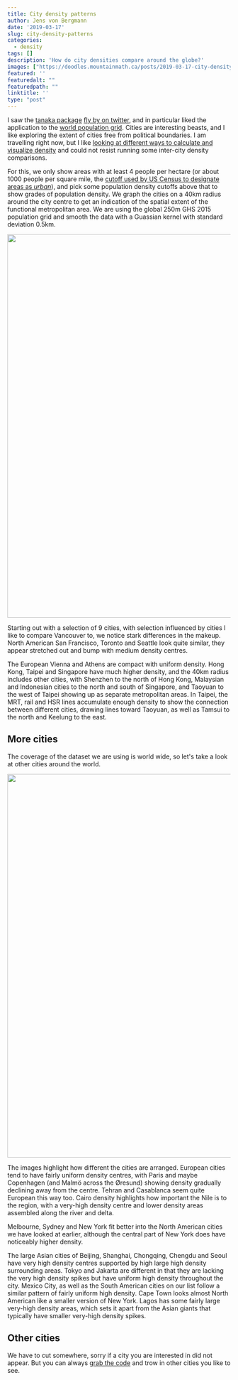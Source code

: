 ```yaml
---
title: City density patterns
author: Jens von Bergmann
date: '2019-03-17'
slug: city-density-patterns
categories:
  - density
tags: []
description: 'How do city densities compare around the globe?'
images: ["https://doodles.mountainmath.ca/posts/2019-03-17-city-density-patterns_files/figure-html/vancouver_comparison-1.png"]
featured: ''
featuredalt: ""
featuredpath: ""
linktitle: ''
type: "post"
---
```




  
  

I saw the [tanaka package](https://github.com/rCarto/tanaka) [fly by on twitter](https://twitter.com/rgeomatic/status/1105477591601987584), and in particular liked the application to the [world population grid](http://data.jrc.ec.europa.eu/dataset/jrc-ghsl-ghs_pop_gpw4_globe_r2015a). Cities are interesting beasts, and I like exploring the extent of cities free from political boundaries. I am travelling right now, but I like [looking at different ways to calculate and visualize density](https://doodles.mountainmath.ca/categories/density/) and could not resist running some inter-city density comparisons.

For this, we only show areas with at least 4 people per hectare (or about 1000 people per square mile, the [cutoff used by US Census to designate areas as *urban*](https://www2.census.gov/geo/pdfs/reference/ua/Defining_Rural.pdf)), and pick some population density cutoffs above that to show grades of population density. We graph the cities on a 40km radius around the city centre to get an indication of the spatial extent of the functional metropolitan area. We are using the global 250m GHS 2015 population grid and smooth the data with a Guassian kernel with standard deviation 0.5km.

<img src="/posts/2019-03-17-city-density-patterns_files/figure-html/vancouver_comparison-1.png" width="864" />
  
Starting out with a selection of 9 cities, with selection influenced by cities I like to compare Vancouver to, we notice stark differences in the makeup. North American San Francisco, Toronto and Seattle look quite similar, they appear stretched out and bump with medium density centres.

The European Vienna and Athens are compact with uniform density. Hong Kong, Taipei and Singapore have much higher density, and the 40km radius includes other cities, with Shenzhen to the north of Hong Kong, Malaysian and Indonesian cities to the north and south of Singapore, and Taoyuan to the west of Taipei showing up as separate metropolitan areas. In Taipei, the MRT, rail and HSR lines accumulate enough density to show the connection between different cities, drawing lines toward Taoyuan, as well as Tamsui to the north and Keelung to the east.

## More cities
The coverage of the dataset we are using is world wide, so let's take a look at other cities around the world.

<img src="/posts/2019-03-17-city-density-patterns_files/figure-html/world_comparison-1.png" width="864" />
  

The images highlight how different the cities are arranged. European cities tend to have fairly uniform density centres, with Paris and maybe Copenhagen (and Malmö across the Øresund) showing density gradually declining away from the centre. Tehran and Casablanca seem quite European this way too. Cairo density highlights how important the Nile is to the region, with a very-high density centre and lower density areas assembled along the river and delta.

Melbourne, Sydney and New York fit better into the North American cities we have looked at earlier, although the central part of New York does have noticeably higher density. 

The large Asian cities of Beijing, Shanghai, Chongqing, Chengdu and Seoul have very high density centres supported by high large high density surrounding areas. Tokyo and Jakarta are different in that they are lacking the very high density spikes but have uniform high density throughout the city. Mexico City, as well as the South American cities on our list follow a similar pattern of fairly uniform high density. Cape Town looks almost North American like a smaller version of New York. Lagos has some fairly large very-high density areas, which sets it apart from the Asian giants that typically have smaller very-high density spikes.
  
## Other cities
We have to cut somewhere, sorry if a city you are interested in did not appear. But you can always [grab the code](https://github.com/mountainMath/doodles/blob/master/content/posts/2019-03-17-city-density-patterns.Rmarkdown) and trow in other cities you like to see.
  

